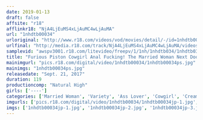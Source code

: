 ```yaml
---
date: 2019-01-13
draft: false
affsite: "r18"
afflinkr18: "NjA4LjEuMS4xLjAuMC4wLjAuMA"
url: "1nhdtb00034"
urloriginal: "http://www.r18.com/videos/vod/movies/detail/-/id=1nhdtb00034"
urlfinal: "http://media.r18.com/track/NjA4LjEuMS4xLjAuMC4wLjAuMA/videos/vod/movies/detail/-/id=1nhdtb00034"
samplevid: "awspv3001.r18.com/litevideo/freepv/1/1nh/1nhdtb034/1nhdtb034_dmb_w.mp4"
title: "Furious Piston Cowgirl Anal Fucking! The Married Woman Next Door Was Grinding Me But I Laced My Cock With Aphrodisiacs And When I Mistakenly Shoved It In Her Ass She Started Shaking Her Hips And Wouldn't Stop Until We had Creampie Raw Footage Sex 2"
mainimgurl: "pics.r18.com/digital/video/1nhdtb00034/1nhdtb00034ps.jpg"
mainimgs: "1nhdtb00034ps.jpg"
releasedate: "Sept. 21, 2017"
duration: 119
productioncomp: "Natural High"
girls: ['----']
categories: ['Married Woman', 'Variety', 'Ass Lover', 'Cowgirl', 'Creampie', 'Anal Play', 'Hi-Def']
imgurls: ['pics.r18.com/digital/video/1nhdtb00034/1nhdtb00034jp-1.jpg', 'pics.r18.com/digital/video/1nhdtb00034/1nhdtb00034jp-2.jpg', 'pics.r18.com/digital/video/1nhdtb00034/1nhdtb00034jp-3.jpg', 'pics.r18.com/digital/video/1nhdtb00034/1nhdtb00034jp-4.jpg', 'pics.r18.com/digital/video/1nhdtb00034/1nhdtb00034jp-5.jpg', 'pics.r18.com/digital/video/1nhdtb00034/1nhdtb00034jp-6.jpg', 'pics.r18.com/digital/video/1nhdtb00034/1nhdtb00034jp-7.jpg', 'pics.r18.com/digital/video/1nhdtb00034/1nhdtb00034jp-8.jpg', 'pics.r18.com/digital/video/1nhdtb00034/1nhdtb00034jp-9.jpg', 'pics.r18.com/digital/video/1nhdtb00034/1nhdtb00034jp-10.jpg', 'pics.r18.com/digital/video/1nhdtb00034/1nhdtb00034jp-11.jpg', 'pics.r18.com/digital/video/1nhdtb00034/1nhdtb00034jp-12.jpg', 'pics.r18.com/digital/video/1nhdtb00034/1nhdtb00034jp-13.jpg', 'pics.r18.com/digital/video/1nhdtb00034/1nhdtb00034jp-14.jpg', 'pics.r18.com/digital/video/1nhdtb00034/1nhdtb00034jp-15.jpg', 'pics.r18.com/digital/video/1nhdtb00034/1nhdtb00034jp-16.jpg', 'pics.r18.com/digital/video/1nhdtb00034/1nhdtb00034jp-17.jpg', 'pics.r18.com/digital/video/1nhdtb00034/1nhdtb00034jp-18.jpg', 'pics.r18.com/digital/video/1nhdtb00034/1nhdtb00034jp-19.jpg', 'pics.r18.com/digital/video/1nhdtb00034/1nhdtb00034jp-20.jpg']
imgs: ['1nhdtb00034jp-1.jpg', '1nhdtb00034jp-2.jpg', '1nhdtb00034jp-3.jpg', '1nhdtb00034jp-4.jpg', '1nhdtb00034jp-5.jpg', '1nhdtb00034jp-6.jpg', '1nhdtb00034jp-7.jpg', '1nhdtb00034jp-8.jpg', '1nhdtb00034jp-9.jpg', '1nhdtb00034jp-10.jpg', '1nhdtb00034jp-11.jpg', '1nhdtb00034jp-12.jpg', '1nhdtb00034jp-13.jpg', '1nhdtb00034jp-14.jpg', '1nhdtb00034jp-15.jpg', '1nhdtb00034jp-16.jpg', '1nhdtb00034jp-17.jpg', '1nhdtb00034jp-18.jpg', '1nhdtb00034jp-19.jpg', '1nhdtb00034jp-20.jpg']
---
```

